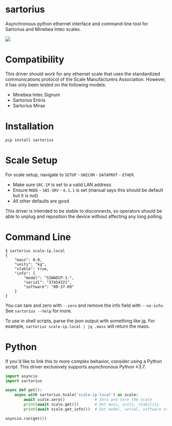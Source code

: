 sartorius
=========

Asynchronous python ethernet interface and command-line tool for Sartorius and
Minebea Intec scales.

![](https://www.dataweigh.com/media/11870/signum1.jpg)

Compatibility
=============

This driver should work for any ethernet scale that uses the standardized communications
protocol of the Scale Manufacturers Association. However, it has only been tested
on the following models:

 * Minebea Intec Signum
 * Sartorius Entris
 * Sartorius Miras

Installation
============

```
pip install sartorius
```

Scale Setup
===========

For scale setup, navigate to `SETUP` - `UNICOM` - `DATAPROT` - `ETHER`.

  * Make sure `SRC.IP` is set to a valid LAN address
  * Ensure `MODE` - `SBI-SRV` - `6.1.1` is set (manual says this should be default but it is not)
  * All other defaults are good

This driver is intended to be stable to disconnects, so operators should be
able to unplug and reposition the device without affecting any long polling.

Command Line
============

```
$ sartorius scale-ip.local
{
    "mass": 0.0,
    "units": "kg",
    "stable": true,
    "info": {
        "model": "SIWADCP-1-",
        "serial": "37454321",
        "software": "00-37-09"
    }
}
```

You can tare and zero with `--zero` and remove the info field with `--no-info`.
See `sartorius --help` for more.

To use in shell scripts, parse the json output with something like
[jq](https://stedolan.github.io/jq/). For example,
`sartorius scale-ip.local | jq .mass` will return the mass.

Python
======

If you'd like to link this to more complex behavior, consider using a Python
script. This driver exclusively supports asynchronous Python ≥3.7.

```python
import asyncio
import sartorius

async def get():
    async with sartorius.Scale('scale-ip.local') as scale:
        await scale.zero()             # Zero and tare the scale
        print(await scale.get())       # Get mass, units, stability
        print(await scale.get_info())  # Get model, serial, software version

asyncio.run(get())
```
